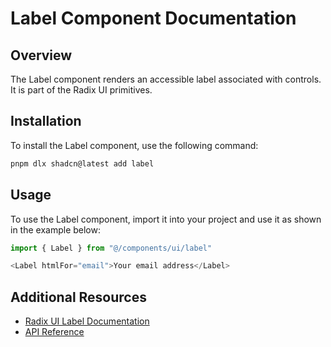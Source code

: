 # Label Component Documentation

## Overview

The Label component renders an accessible label associated with controls. It is part of the Radix UI primitives.

## Installation

To install the Label component, use the following command:

```bash
pnpm dlx shadcn@latest add label
```

## Usage

To use the Label component, import it into your project and use it as shown in the example below:

```javascript
import { Label } from "@/components/ui/label"

<Label htmlFor="email">Your email address</Label>
```

## Additional Resources

- [Radix UI Label Documentation](https://www.radix-ui.com/docs/primitives/components/label)
- [API Reference](https://www.radix-ui.com/docs/primitives/components/label#api-reference)